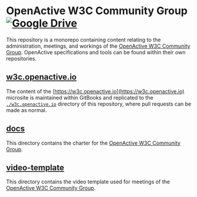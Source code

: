 # OpenActive W3C Community Group [![Google Drive](https://img.shields.io/badge/Google%20Drive-4285F4?logo=google-drive&logoColor=white)](https://drive.google.com/drive/folders/1SFlK8v7JrS7UjOcIdhDeCIJTltx7_Qoa?usp=sharing)

This repository is a monorepo containing content relating to the administration, meetings, and workings of the [OpenActive W3C Community Group](https://www.w3.org/community/openactive/). OpenActive specifications and tools can be found within their own repositories. 

## [w3c.openactive.io](./w3c.openactive.io)

The content of the [https://w3c.openactive.io](https://w3c.openactive.io) microsite is maintained within GitBooks and replicated to the [`./w3c.openactive.io`](./w3c.openactive.io) directory of this repository, where pull requests can be made as normal.

## [docs](./docs)

This directory contains the charter for the [OpenActive W3C Community Group](https://www.w3.org/community/openactive/).

## [video-template](./video-template)

This directory contains the video template used for meetings of the [OpenActive W3C Community Group](https://www.w3.org/community/openactive/).
